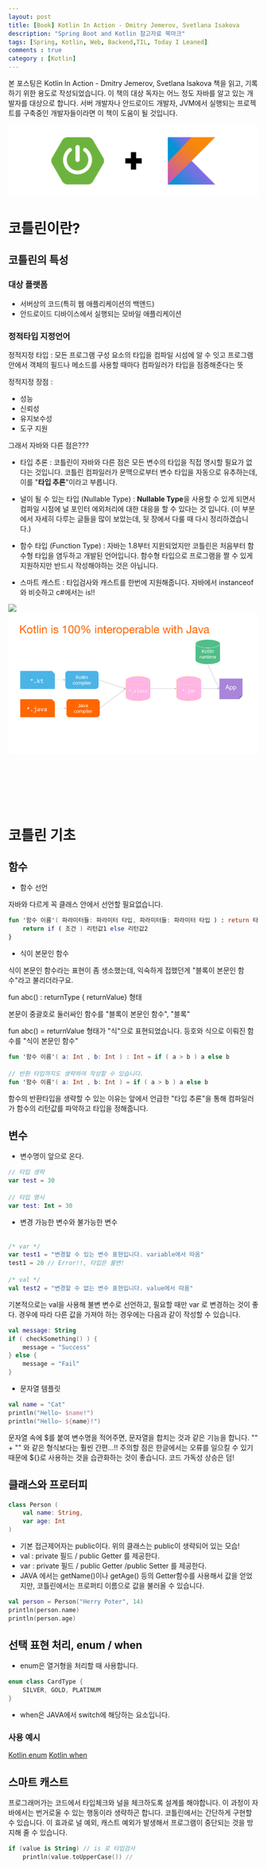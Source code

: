 ```yaml
---
layout: post
title: [Book] Kotlin In Action - Dmitry Jemerov, Svetlana Isakova
description: "Spring Boot and Kotlin 참고자료 북마크"
tags: [Spring, Kotlin, Web, Backend,TIL, Today I Leaned]
comments : true
category : [Kotlin]
---
```


본 포스팅은 Kotlin In Action - Dmitry Jemerov, Svetlana Isakova 책을 읽고, 기록하기 위한 용도로 작성되었습니다. 이 책의 대상 독자는 어느 정도 자바를 알고 있는 개발자를 대상으로 합니다. 서버 개발자나 안드로이드 개발자, JVM에서 실행되는 프로젝트를 구축중인 개발자들이라면 이 책이 도움이 될 것입니다.


<img class="image fit" src="/post/images/springKotlin.png">


# 코틀린이란?

## 코틀린의 특성

### 대상 플랫폼

* 서버상의 코드(특히 웹 애플리케이션의 백앤드)
* 안드로이드 디바이스에서 실행되는 모바일 애플리케이션



### 정적타입 지정언어

정적지정 타입 : 모든 프로그램 구성 요소의 타입을 컴파일 시섬에 알 수 잇고 프로그램 안에서 객체의 필드나 메소드를 사용할 때마다 컴파일러가 타입을 점증해준다는 뜻

정적지정 장점 :

* 성능
* 신뢰성
* 유지보수성
* 도구 지원


그래서 자바와 다른 점은???

* 타입 추론 : 코틀린이 자바와 다른 점은 모든 변수의 타입을 직접 명시할 필요가 없다는 것입니다. 코틀린 컴파일러가 문맥으로부터 변수 타입을 자동으로 유추하는데, 이를 "<strong>타입 추론</strong>"이라고 부릅니다.
* 널이 될 수 있는 타입 (Nullable Type) :  <strong>Nullable Type</strong>을 사용할 수 있게 되면서 컴파일 시점에 널 포인터 에외처리에 대한 대응을 할 수 있다는 것 입니다. (이 부분에서 자세히 다루는 글들을 많이 보았는데, 뒷 장에서 다룰 때 다시 정리하겠습니다.)
* 함수 타입 (Function Type) : 자바는 1.8부터 지윈되었지만 코틀린은 처음부터 함수형 타입을 염두하고 개발된 언어입니다. 함수형 타입으로 프로그램을 짤 수 있게 지원하지만 반드시 작성해야하는 것은 아닙니다. 

* 스마트 캐스트 : 타입검사와 캐스트를 한번에 지원해줍니다. 자바에서 instanceof와 비슷하고 c#에서는 is!!


<img src="/post/images/2020-07-16-kotlin-build-process1.png">
<img src="/post/images/2020-07-16-kotlin-build-process2.png">


</br></br></br></br></br>

# 코틀린 기초

## 함수

* 함수 선언


자바와 다르게 꼭 클래스 안에서 선언할 필요없습니다.

```kotlin 
fun '함수 이름'( 파라미터들: 파라미터 타입, 파라미터들: 파라미터 타입 ) : return 타입 {
    return if ( 조건 ) 리턴값1 else 리턴값2
}
```

* 식이 본문인 함수

식이 본문인 함수라는 표현이 좀 생소했는데, 익숙하게 접했던게 "블록이 본문인 함수"라고 불리더라구요.

fun abc() : returnType { returnValue} 형태

본문이 중괄호로 둘러싸인 함수를 "블록이 본문인 함수", "블록"

fun abc() = returnValue 형태가 "식"으로 표현되었습니다.
등호와 식으로 이뤄진 함수를 "식이 본문인 함수"

```kotlin
fun '함수 이름'( a: Int , b: Int ) : Int = if ( a > b ) a else b

// 반환 타입까지도 생략하여 작성할 수 있습니다.
fun '함수 이름'( a: Int , b: Int ) = if ( a > b ) a else b
```

함수의 반환타입을 생략할 수 있는 이유는 앞에서 언급한 "타입 추론"을 통해 컴파일러가 함수의 리턴값를 파악하고 타입을 정해줍니다.



## 변수

* 변수명이 앞으로 온다.

```kotlin
// 타입 생략
var test = 30

// 타입 명시
var test: Int = 30
```


* 변경 가능한 변수와 불가능한 변수

```kotlin

/* var */
var test1 = "변경할 수 있는 변수 표현입니다. variable에서 따옴"
test1 = 20 // Error!!, 타입은 불변!

/* val */
val test2 = "변경할 수 없는 변수 표현입니다. value에서 따옴"
```

기본적으로는 val을 사용해 불변 변수로 선언하고, 필요할 때만 var 로 변경하는 것이 좋다. 경우에 따라 다른 값을 가져야 하는 경우에는 다음과 같이 작성할 수 있습니다.

```kotlin
val message: String
if ( checkSomething() ) {
    message = "Success"
} else {
    message = "Fail"
}
```


* 문자열 템플릿

```kotlin
val name = "Cat"
println("Hello~ $name!")
println("Hello~ ${name}!")
```

문자열 속에 $를 붙여 변수명을 적어주면, 문자열을 합치는 것과 같은 기능을 합니다. "" + "" 와 같은 형식보다는 훨씬 간편...!! 주의할 점은 한글에서는 오류를 일으킬 수 있기 때문에 ${}로 사용하는 것을 습관화하는 것이 좋습니다. 코드 가독성 상승은 덤!


## 클래스와 프로터피

```kotlin
class Person (
    val name: String,
    var age: Int
)
```

* 기본 접근제어자는 public이다. 위의 클래스는 public이 생략되어 있는 모습!
* val : private 필드 / public Getter 를 제공한다.
* var : private 필드 / public Getter /public Setter 를 제공한다.
* JAVA 에서는 getName()이나 getAge() 등의 Getter함수를 사용해서 값을 얻었지만, 코틀린에서는 프로퍼티 이름으로 값을 불러올 수 있습니다.

```kotlin
val person = Person("Herry Poter", 14)
println(person.name)
println(person.age)
```

## 선택 표현 처리, enum / when

* enum은 열거형을 처리할 때 사용합니다.

```kotlin
enum class CardType {
    SILVER, GOLD, PLATINUM
}
```

* when은 JAVA에서 switch에 해당하는 요소입니다. 


### 사용 예시

[Kotlin enum](https://www.baeldung.com/kotlin-enum)
[Kotlin when](https://kotlinlang.org/docs/reference/control-flow.html#when-expression)



## 스마트 캐스트

프로그래머가는 코드에서 타입체크와 널을 체크하도록 설계를 해야합니다. 이 과정이 자바에서는 번거로울 수 있는 행동이라 생략하곤 합니다. 코틀린에서는 간단하게 구현할 수 있습니다. 이 효과로 널 예외, 캐스트 예외가 발생해서 프로그램이 중단되는 것을 방지해 줄 수 있습니다.

```kotlin
if (value is String) // is 로 타입검사
    println(value.toUpperCase()) //
```